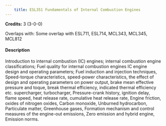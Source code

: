 ```yaml
---
    title: ESL351 Fundamentals of Internal Combustion Engines
---
```

**Credits:** 3 (3-0-0)



Overlaps with: Some overlap with ESL711, ESL714, MCL343, MCL345, MCL812

#### Description 
Introduction to internal combustion (IC) engines; internal combustion engine classifications; Fuel quality for internal combustion engines IC engine design and operating parameters; Fuel induction and injection techniques, Speed-torque characteristics, speed-power characteristics, the effect of design and operating parameters on power output, brake mean effective pressure and toque, break thermal efficiency, indicated thermal efficiency etc. supercharger, turbocharger, Pressure-crank history, ignition delay, flame speed, heat release rate, cumulative heat release rate, Engine friction, oxides of nitrogen oxides, Carbon monoxide, Unburned hydrocarbon, Particulate matter, Greenhouse gases, Formation mechanism and control measures of the engine-out emissions, Zero emission and hybrid engine, Emission norms.